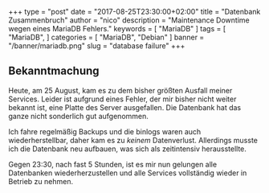 +++
type = "post"
date = "2017-08-25T23:30:00+02:00"
title = "Datenbank Zusammenbruch"
author = "nico"
description = "Maintenance Downtime wegen eines MariaDB Fehlers."
keywords = [ "MariaDB" ]
tags = [
	"MariaDB",
]
categories = [ "MariaDB", "Debian" ]
banner = "/banner/mariadb.png"
slug = "database failure"
+++
## Bekanntmachung
Heute, am 25 August, kam es zu dem bisher größten Ausfall meiner Services. Leider ist aufgrund eines Fehler, der mir bisher nicht weiter bekannt ist, eine Platte des Server ausgefallen. Die Datenbank hat das ganze nicht sonderlich gut aufgenommen.

Ich fahre regelmäßig Backups und die binlogs waren auch wiederherstellbar, daher kam es zu *keinem* Datenverlust. Allerdings musste ich die Datenbank neu aufbauen, was sich als zeitintensiv herausstellte.

Gegen 23:30, nach fast 5 Stunden, ist es mir nun gelungen alle Datenbanken wiederherzustellen und alle Services vollständig wieder in Betrieb zu nehmen.
